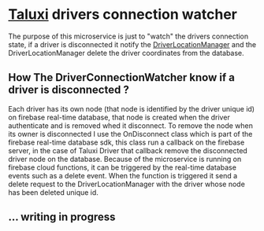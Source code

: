 # [Taluxi](https://github.com/sitatec/Taluxi-Open-Source) drivers connection watcher
The purpose of this microservice is just to "watch" the drivers connection state, if a driver is disconnected it notify the [DriverLocationManager](https://github.com/sitatec/Taluxi-Open-Source/tree/main/backend/driver_location_manager)
and the DriverLocationManager delete the driver coordinates from the database.
## How The DriverConnectionWatcher know if a driver is disconnected ?
Each driver has its own node (that node is identified by the driver unique id) on firebase real-time database, that node is created when the driver authenticate and is removed whed it disconnect. To remove the node when its owner is disconnected I use the OnDisconnect class which is part of the firebase real-time database sdk, this class run a callback on the firebase server, in the case of Taluxi Driver that callback remove the disconnected driver node on the database. Because of the microservice is running on firebase cloud functions, it can be triggered by the real-time database events such as a delete event. When the function is triggered it send a delete request to the DriverLocationManager with the driver whose node has been deleted unique id.
## ... writing in progress
